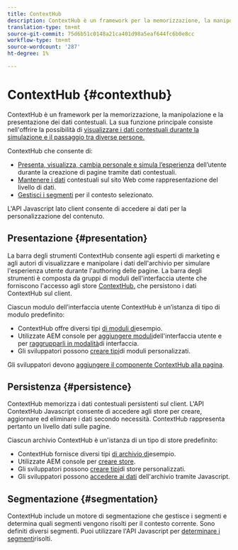 ```yaml
---
title: ContextHub
description: ContextHub è un framework per la memorizzazione, la manipolazione e la presentazione dei dati contestuali
translation-type: tm+mt
source-git-commit: 75d6b51c0148a21ca401d98a5eaf644fc6b0e8cc
workflow-type: tm+mt
source-wordcount: '287'
ht-degree: 1%

---
```



# ContextHub {#contexthub}

ContextHub è un framework per la memorizzazione, la manipolazione e la presentazione dei dati contestuali. La sua funzione principale consiste nell&#39;offrire la possibilità di [visualizzare i dati contestuali durante la simulazione e il passaggio tra diverse persone.](/help/sites-cloud/authoring/personalization/contexthub.md)

ContextHub che consente di:

* [Presenta, visualizza, cambia personale e simula l’esperienza](#presentation) dell’utente durante la creazione di pagine tramite dati contestuali.
* [Mantenere i dati](#persistence) contestuali sul sito Web come rappresentazione del livello di dati.
* [Gestisci i segmenti](#segmentation) per il contesto selezionato.

L&#39;API Javascript lato client consente di accedere ai dati per la personalizzazione del contenuto.

## Presentazione {#presentation}

La barra degli strumenti [](/help/sites-cloud/authoring/personalization/contexthub.md) ContextHub consente agli esperti di marketing e agli autori di visualizzare e manipolare i dati dell&#39;archivio per simulare l&#39;esperienza utente durante l&#39;authoring delle pagine. La barra degli strumenti è composta da gruppi di moduli dell&#39;interfaccia utente che forniscono l&#39;accesso agli store [ContextHub,](#persistence) che persistono i dati ContextHub sul client.

Ciascun modulo dell’interfaccia utente ContextHub è un’istanza di tipo di modulo predefinito:

* ContextHub offre diversi tipi [di moduli di](sample-modules.md)esempio.
* Utilizzate AEM console per [aggiungere moduli](configuring-contexthub.md#adding-a-ui-module)dell&#39;interfaccia utente e per [raggrupparli in modalità](configuring-contexthub.md#adding-a-ui-mode)di interfaccia.
* Gli sviluppatori possono [creare tipi](extending-contexthub.md#creating-contexthub-ui-module-types)di moduli personalizzati.

Gli sviluppatori devono [aggiungere il componente ContextHub alla pagina](configuring-contexthub.md).

## Persistenza {#persistence}

ContextHub memorizza i dati contestuali persistenti sul client. L&#39;API ContextHub Javascript consente di accedere agli store per creare, aggiornare ed eliminare i dati secondo necessità. ContextHub rappresenta pertanto un livello dati sulle pagine.

Ciascun archivio ContextHub è un&#39;istanza di un tipo di store predefinito:

* ContextHub fornisce diversi tipi [di archivio di](sample-stores.md)esempio.
* Utilizzate AEM console per [creare store](configuring-contexthub.md#creating-a-contexthub-store).
* Gli sviluppatori possono [creare tipi](extending-contexthub.md#creating-custom-store-candidates)di store personalizzati.
* Gli sviluppatori possono [accedere ai dati](configuring-contexthub.md#interacting-with-contexthub-stores) dell&#39;archivio tramite Javascript.

## Segmentazione {#segmentation}

ContextHub include un motore di segmentazione che gestisce i segmenti e determina quali segmenti vengono risolti per il contesto corrente. Sono definiti diversi segmenti. Puoi utilizzare l&#39;API Javascript per [determinare i segmenti](configuring-contexthub.md#determining-resolved-contexthub-segments)risolti.
